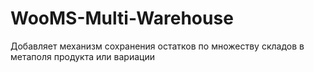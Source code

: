 # WooMS-Multi-Warehouse
Добавляет механизм сохранения остатков по множеству складов в метаполя продукта или вариации
